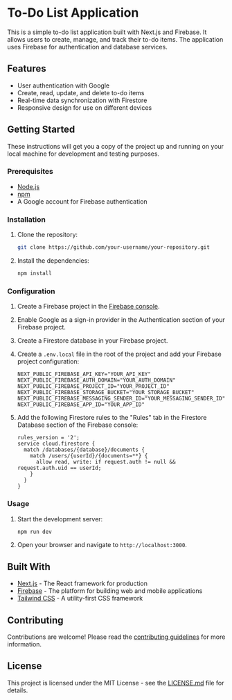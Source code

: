 # To-Do List Application

This is a simple to-do list application built with Next.js and Firebase. It allows users to create, manage, and track their to-do items. The application uses Firebase for authentication and database services.

## Features

*   User authentication with Google
*   Create, read, update, and delete to-do items
*   Real-time data synchronization with Firestore
*   Responsive design for use on different devices

## Getting Started

These instructions will get you a copy of the project up and running on your local machine for development and testing purposes.

### Prerequisites

*   [Node.js](https://nodejs.org/)
*   [npm](https://www.npmjs.com/)
*   A Google account for Firebase authentication

### Installation

1.  Clone the repository:

    ```bash
    git clone https://github.com/your-username/your-repository.git
    ```

2.  Install the dependencies:

    ```bash
    npm install
    ```

### Configuration

1.  Create a Firebase project in the [Firebase console](https://console.firebase.google.com/).
2.  Enable Google as a sign-in provider in the Authentication section of your Firebase project.
3.  Create a Firestore database in your Firebase project.
4.  Create a `.env.local` file in the root of the project and add your Firebase project configuration:

    ```
    NEXT_PUBLIC_FIREBASE_API_KEY="YOUR_API_KEY"
    NEXT_PUBLIC_FIREBASE_AUTH_DOMAIN="YOUR_AUTH_DOMAIN"
    NEXT_PUBLIC_FIREBASE_PROJECT_ID="YOUR_PROJECT_ID"
    NEXT_PUBLIC_FIREBASE_STORAGE_BUCKET="YOUR_STORAGE_BUCKET"
    NEXT_PUBLIC_FIREBASE_MESSAGING_SENDER_ID="YOUR_MESSAGING_SENDER_ID"
    NEXT_PUBLIC_FIREBASE_APP_ID="YOUR_APP_ID"
    ```

5.  Add the following Firestore rules to the "Rules" tab in the Firestore Database section of the Firebase console:

    ```
    rules_version = '2';
    service cloud.firestore {
      match /databases/{database}/documents {
        match /users/{userId}/{documents=**} {
          allow read, write: if request.auth != null && request.auth.uid == userId;
        }
      }
    }
    ```

### Usage

1.  Start the development server:

    ```bash
    npm run dev
    ```

2.  Open your browser and navigate to `http://localhost:3000`.

## Built With

*   [Next.js](https://nextjs.org/) - The React framework for production
*   [Firebase](https://firebase.google.com/) - The platform for building web and mobile applications
*   [Tailwind CSS](https://tailwindcss.com/) - A utility-first CSS framework

## Contributing

Contributions are welcome! Please read the [contributing guidelines](CONTRIBUTING.md) for more information.

## License

This project is licensed under the MIT License - see the [LICENSE.md](LICENSE.md) file for details.
